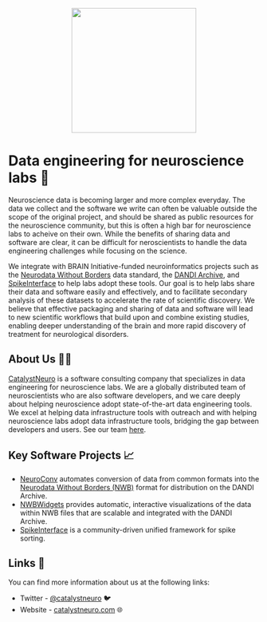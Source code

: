 <p align="center">
<a href="http://catalystneuro.com"><img src="https://user-images.githubusercontent.com/51133164/210436509-1f565e74-a473-4e14-bf6a-697ae5612260.png" width="250"></a>
</p>

# Data engineering for neuroscience labs 🧠
Neuroscience data is becoming larger and more complex everyday. The data we collect and the software we write can often be valuable outside the scope of the original project, and should be shared as public resources for the neuroscience community, but this is often a high bar for neuroscience labs to acheive on their own. While the benefits of sharing data and software are clear, it can be difficult for neroscientists to handle the data engineering challenges while focusing on the science.

We integrate with BRAIN Initiative-funded neuroinformatics projects such as the [Neurodata Without Borders](http://nwb.org) data standard, the [DANDI Archive](http://dandiarchive.org), and [SpikeInterface](https://spikeinterface.readthedocs.io/) to help labs adopt these tools. Our goal is to help labs share their data and software easily and effectively, and to facilitate secondary analysis of these datasets to accelerate the rate of scientific discovery. We believe that effective packaging and sharing of data and software will lead to new scientific workflows that build upon and combine existing studies, enabling deeper understanding of the brain and more rapid discovery of treatment for neurological disorders.

## About Us 🧑‍💻
[CatalystNeuro](http://catalystneuro.com) is a software consulting company that specializes in data engineering for neuroscience labs. We are a globally distributed team of neuroscientists who are also software developers, and we care deeply about helping neuroscience adopt state-of-the-art data engineering tools. We excel at helping data infrastructure tools with outreach and with helping neuroscience labs adopt data infrastructure tools, bridging the gap between developers and users. See our team [here](https://www.catalystneuro.com/team/).

## Key Software Projects 📈
* [NeuroConv](https://github.com/catalystneuro/neuroconv) automates conversion of data from common formats into the [Neurodata Without Borders (NWB)](nwb.org) format for distribution on the DANDI Archive.
* [NWBWidgets](https://github.com/NeurodataWithoutBorders/nwbwidgets) provides automatic, interactive visualizations of the data within NWB files that are scalable and integrated with the DANDI Archive.
* [SpikeInterface](https://github.com/SpikeInterface/spikeinterface) is a community-driven unified framework for spike sorting.

## Links 🔗

You can find more information about us at the following links:

* Twitter - [@catalystneuro](https://twitter.com/catalystneuro) 🐦
* Website - [catalystneuro.com](https://catalystneuro.com) 🌐
